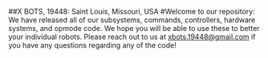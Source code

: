 ##X BOTS, 19448: Saint Louis, Missouri, USA
#Welcome to our repository:
We have released all of our subsystems, commands, controllers, hardware systems, and opmode code. We hope you will be able to use these to better your individual robots. Please reach out to us at xbots.19448@gmail.com if you have any questions regarding any of the code!